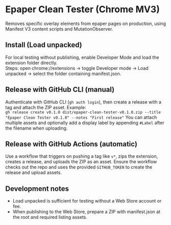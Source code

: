 # Epaper Clean Tester (Chrome MV3)

Removes specific overlay elements from epaper pages on production, using Manifest V3 content scripts and MutationObserver.

## Install (Load unpacked)

For local testing without publishing, enable Developer Mode and load the extension folder directly.  
Steps: open chrome://extensions → toggle Developer mode → Load unpacked → select the folder containing manifest.json.

## Release with GitHub CLI (manual)

Authenticate with GitHub CLI (`gh auth login`), then create a release with a tag and attach the ZIP asset.
Example:  
`gh release create v0.1.0 dist/epaper-clean-tester-v0.1.0.zip --title "Epaper Clean Tester v0.1.0" --notes "First release"`
You can attach multiple assets and optionally add a display label by appending `#Label` after the filename when uploading.

## Release with GitHub Actions (automatic)

Use a workflow that triggers on pushing a tag like `v*`, zips the extension, creates a release, and uploads the ZIP as an asset. 
Ensure the workflow checks out the repo and uses the provided `GITHUB_TOKEN` to create the release and upload assets.

## Development notes

- Load unpacked is sufficient for testing without a Web Store account or fee.
- When publishing to the Web Store, prepare a ZIP with manifest.json at the root and required listing assets.

